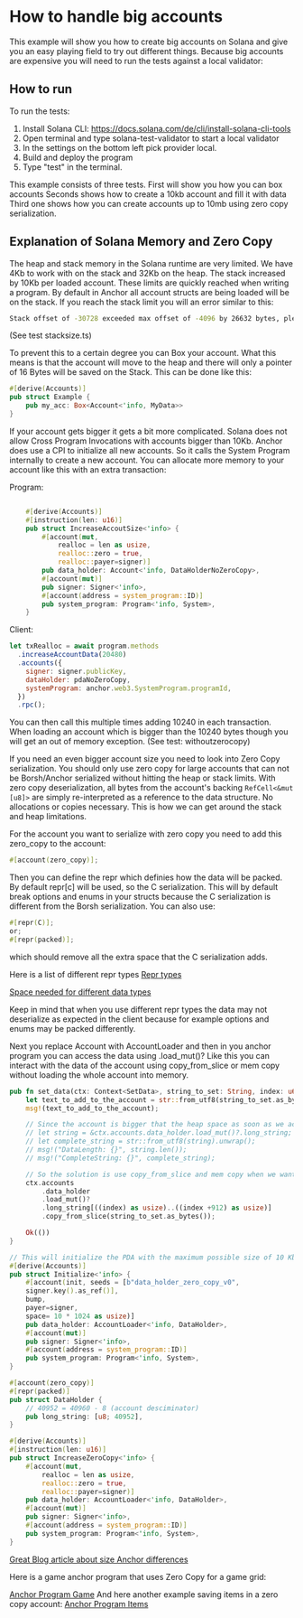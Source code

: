 # How to handle big accounts

This example will show you how to create big accounts on Solana and give you an easy playing field to try out different things.
Because big accounts are expensive you will need to run the tests against a local validator:

## How to run

To run the tests:

1. Install Solana CLI: https://docs.solana.com/de/cli/install-solana-cli-tools
2. Open terminal and type solana-test-validator to start a local validator
3. In the settings on the bottom left pick provider local.
4. Build and deploy the program
5. Type "test" in the terminal.

This example consists of three tests.
First will show you how you can box accounts
Seconds shows how to create a 10kb account and fill it with data
Third one shows how you can create accounts up to 10mb using zero copy serialization.

## Explanation of Solana Memory and Zero Copy

The heap and stack memory in the Solana runtime are very limited. We have 4Kb to work with on the stack and 32Kb on the heap.
The stack increased by 10Kb per loaded account. These limits are quickly reached when writing a program.
By default in Anchor all account structs are being loaded will be on the stack. If you reach the stack limit you will an error similar to this:

```sh
Stack offset of -30728 exceeded max offset of -4096 by 26632 bytes, please minimize large stack variables
```

(See test stacksize.ts)

To prevent this to a certain degree you can Box your account. What this means is that the account will move to the heap and there will only a pointer of 16 Bytes will be saved on the Stack.
This can be done like this:

```rs
#[derive(Accounts)]
pub struct Example {
    pub my_acc: Box<Account<'info, MyData>>
}
```

If your account gets bigger it gets a bit more complicated. Solana does not allow Cross Program Invocations with accounts bigger than 10Kb.
Anchor does use a CPI to initialize all new accounts. So it calls the System Program internally to create a new account.
You can allocate more memory to your account like this with an extra transaction:

Program:

```rs

    #[derive(Accounts)]
    #[instruction(len: u16)]
    pub struct IncreaseAccoutSize<'info> {
        #[account(mut,
            realloc = len as usize,
            realloc::zero = true,
            realloc::payer=signer)]
        pub data_holder: Account<'info, DataHolderNoZeroCopy>,
        #[account(mut)]
        pub signer: Signer<'info>,
        #[account(address = system_program::ID)]
        pub system_program: Program<'info, System>,
    }
```

Client:

```js
let txRealloc = await program.methods
  .increaseAccountData(20480)
  .accounts({
    signer: signer.publicKey,
    dataHolder: pdaNoZeroCopy,
    systemProgram: anchor.web3.SystemProgram.programId,
  })
  .rpc();
```

You can then call this multiple times adding 10240 in each transaction.
When loading an account which is bigger than the 10240 bytes though you will get an out of memory exception.
(See test: withoutzerocopy)

If you need an even bigger account size you need to look into Zero Copy serialization.
You should only use zero copy for large accounts that can not be Borsh/Anchor serialized without hitting the heap or stack limits.
With zero copy deserialization, all bytes from the account's backing `RefCell<&mut [u8]>` are simply re-interpreted as a reference to the data structure. No allocations or copies necessary. This is how we can get around the stack and heap limitations.

For the account you want to serialize with zero copy you need to add this zero_copy to the account:

```rs
#[account(zero_copy)];
```

Then you can define the repr which definies how the data will be packed. By default repr[c] will be used, so the C serialization.
This will by default break options and enums in your structs because the C serialization is different from the Borsh serialization.
You can also use:

```rs
#[repr(C)];
or;
#[repr(packed)];
```

which should remove all the extra space that the C serialization adds.

Here is a list of different repr types
[Repr types](https://doc.rust-lang.org/nomicon/other-reprs.html)

[Space needed for different data types](https://book.anchor-lang.com/anchor_references/space.html)

Keep in mind that when you use different repr types the data may not deserialize as expected in the client because for example options and enums may be packed differently.

Next you replace Account with AccountLoader and then in you anchor program you can access the data using .load_mut()?
Like this you can interact with the data of the account using copy_from_slice or mem copy without loading the whole account into memory.

```rs
pub fn set_data(ctx: Context<SetData>, string_to_set: String, index: u64) -> Result<()> {
    let text_to_add_to_the_account = str::from_utf8(string_to_set.as_bytes()).unwrap();
    msg!(text_to_add_to_the_account);

    // Since the account is bigger that the heap space as soon as we access the whole account we will get a out of memory error
    // let string = &ctx.accounts.data_holder.load_mut()?.long_string;
    // let complete_string = str::from_utf8(string).unwrap();
    // msg!("DataLength: {}", string.len());
    // msg!("CompleteString: {}", complete_string);

    // So the solution is use copy_from_slice and mem copy when we want to access data in the big account
    ctx.accounts
        .data_holder
        .load_mut()?
        .long_string[((index) as usize)..((index +912) as usize)]
        .copy_from_slice(string_to_set.as_bytes());

    Ok(())
}

// This will initialize the PDA with the maximum possible size of 10 Kb
#[derive(Accounts)]
pub struct Initialize<'info> {
    #[account(init, seeds = [b"data_holder_zero_copy_v0",
    signer.key().as_ref()],
    bump,
    payer=signer,
    space= 10 * 1024 as usize)]
    pub data_holder: AccountLoader<'info, DataHolder>,
    #[account(mut)]
    pub signer: Signer<'info>,
    #[account(address = system_program::ID)]
    pub system_program: Program<'info, System>,
}

#[account(zero_copy)]
#[repr(packed)]
pub struct DataHolder {
    // 40952 = 40960 - 8 (account desciminator)
    pub long_string: [u8; 40952],
}

#[derive(Accounts)]
#[instruction(len: u16)]
pub struct IncreaseZeroCopy<'info> {
    #[account(mut,
        realloc = len as usize,
        realloc::zero = true,
        realloc::payer=signer)]
    pub data_holder: AccountLoader<'info, DataHolder>,
    #[account(mut)]
    pub signer: Signer<'info>,
    #[account(address = system_program::ID)]
    pub system_program: Program<'info, System>,
}
```

[Great Blog article about size Anchor differences](https://www.sec3.dev/blog/all-about-anchor-account-size)

Here is a game anchor program that uses Zero Copy for a game grid:

[Anchor Program Game](https://github.com/Woody4618/SolPlay_Unity_SDK/blob/main/Assets/SolPlay/Examples/SolHunter/AnchorProgram/src/state/game.rs)
And here another example saving items in a zero copy account:
[Anchor Program Items](https://github.com/coral-xyz/anchor/issues/651)
